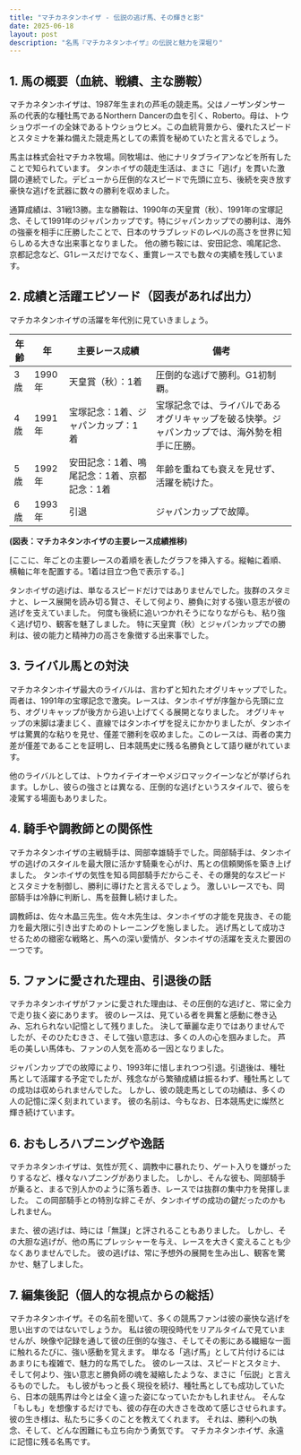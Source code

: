 ```yaml
---
title: "マチカネタンホイザ - 伝説の逃げ馬、その輝きと影"
date: 2025-06-18
layout: post
description: "名馬『マチカネタンホイザ』の伝説と魅力を深堀り"
---
```


## 1. 馬の概要（血統、戦績、主な勝鞍）

マチカネタンホイザは、1987年生まれの芦毛の競走馬。父はノーザンダンサー系の代表的な種牡馬であるNorthern Dancerの血を引く、Roberto。母は、トウショウボーイの全妹であるトウショウヒメ。この血統背景から、優れたスピードとスタミナを兼ね備えた競走馬としての素質を秘めていたと言えるでしょう。

馬主は株式会社マチカネ牧場。同牧場は、他にナリタブライアンなどを所有したことで知られています。  タンホイザの競走生活は、まさに「逃げ」を貫いた激闘の連続でした。デビューから圧倒的なスピードで先頭に立ち、後続を突き放す豪快な逃げを武器に数々の勝利を収めました。

通算成績は、31戦13勝。主な勝鞍は、1990年の天皇賞（秋）、1991年の宝塚記念、そして1991年のジャパンカップです。特にジャパンカップでの勝利は、海外の強豪を相手に圧勝したことで、日本のサラブレッドのレベルの高さを世界に知らしめる大きな出来事となりました。  他の勝ち鞍には、安田記念、鳴尾記念、京都記念など、G1レースだけでなく、重賞レースでも数々の実績を残しています。


## 2. 成績と活躍エピソード（図表があれば出力）

マチカネタンホイザの活躍を年代別に見ていきましょう。

| 年齢 | 年 | 主要レース成績 | 備考 |
|---|---|---|---|
| 3歳 | 1990年 | 天皇賞（秋）：1着 | 圧倒的な逃げで勝利。G1初制覇。 |
| 4歳 | 1991年 | 宝塚記念：1着、ジャパンカップ：1着 |  宝塚記念では、ライバルであるオグリキャップを破る快挙。ジャパンカップでは、海外勢を相手に圧勝。 |
| 5歳 | 1992年 | 安田記念：1着、鳴尾記念：1着、京都記念：1着 |  年齢を重ねても衰えを見せず、活躍を続けた。 |
| 6歳 | 1993年 |  引退 |  ジャパンカップで故障。 |


**(図表：マチカネタンホイザの主要レース成績推移)**

[ここに、年ごとの主要レースの着順を表したグラフを挿入する。縦軸に着順、横軸に年を配置する。1着は目立つ色で表示する。]


タンホイザの逃げは、単なるスピードだけではありませんでした。抜群のスタミナと、レース展開を読み切る賢さ、そして何より、勝負に対する強い意志が彼の逃げを支えていました。  何度も後続に追いつかれそうになりながらも、粘り強く逃げ切り、観客を魅了しました。  特に天皇賞（秋）とジャパンカップでの勝利は、彼の能力と精神力の高さを象徴する出来事でした。


## 3. ライバル馬との対決

マチカネタンホイザ最大のライバルは、言わずと知れたオグリキャップでした。両者は、1991年の宝塚記念で激突。レースは、タンホイザが序盤から先頭に立ち、オグリキャップが後方から追い上げてくる展開となりました。  オグリキャップの末脚は凄まじく、直線ではタンホイザを捉えにかかりましたが、タンホイザは驚異的な粘りを見せ、僅差で勝利を収めました。このレースは、両者の実力差が僅差であることを証明し、日本競馬史に残る名勝負として語り継がれています。

他のライバルとしては、トウカイテイオーやメジロマックイーンなどが挙げられます。しかし、彼らの強さとは異なる、圧倒的な逃げというスタイルで、彼らを凌駕する場面もありました。


## 4. 騎手や調教師との関係性

マチカネタンホイザの主戦騎手は、岡部幸雄騎手でした。岡部騎手は、タンホイザの逃げのスタイルを最大限に活かす騎乗を心がけ、馬との信頼関係を築き上げました。  タンホイザの気性を知る岡部騎手だからこそ、その爆発的なスピードとスタミナを制御し、勝利に導けたと言えるでしょう。  激しいレースでも、岡部騎手は冷静に判断し、馬を鼓舞し続けました。

調教師は、佐々木晶三先生。佐々木先生は、タンホイザの才能を見抜き、その能力を最大限に引き出すためのトレーニングを施しました。  逃げ馬として成功させるための緻密な戦略と、馬への深い愛情が、タンホイザの活躍を支えた要因の一つです。


## 5. ファンに愛された理由、引退後の話

マチカネタンホイザがファンに愛された理由は、その圧倒的な逃げと、常に全力で走り抜く姿にあります。  彼のレースは、見ている者を興奮と感動に巻き込み、忘れられない記憶として残りました。  決して華麗な走りではありませんでしたが、そのひたむきさ、そして強い意志は、多くの人の心を掴みました。  芦毛の美しい馬体も、ファンの人気を高める一因となりました。

ジャパンカップでの故障により、1993年に惜しまれつつ引退。引退後は、種牡馬として活躍する予定でしたが、残念ながら繁殖成績は振るわず、種牡馬としての成功は収められませんでした。  しかし、彼の競走馬としての功績は、多くの人の記憶に深く刻まれています。  彼の名前は、今もなお、日本競馬史に燦然と輝き続けています。


## 6. おもしろハプニングや逸話

マチカネタンホイザは、気性が荒く、調教中に暴れたり、ゲート入りを嫌がったりするなど、様々なハプニングがありました。  しかし、そんな彼も、岡部騎手が乗ると、まるで別人かのように落ち着き、レースでは抜群の集中力を発揮しました。  この岡部騎手との特別な絆こそが、タンホイザの成功の鍵だったのかもしれません。

また、彼の逃げは、時には「無謀」と評されることもありました。  しかし、その大胆な逃げが、他の馬にプレッシャーを与え、レースを大きく変えることも少なくありませんでした。  彼の逃げは、常に予想外の展開を生み出し、観客を驚かせ、魅了しました。


## 7. 編集後記（個人的な視点からの総括）

マチカネタンホイザ。その名前を聞いて、多くの競馬ファンは彼の豪快な逃げを思い出すのではないでしょうか。  私は彼の現役時代をリアルタイムで見ていませんが、映像や記録を通して彼の圧倒的な強さ、そしてその影にある繊細な一面に触れるたびに、強い感動を覚えます。  単なる「逃げ馬」として片付けるにはあまりにも複雑で、魅力的な馬でした。  彼のレースは、スピードとスタミナ、そして何より、強い意志と勝負師の魂を凝縮したような、まさに「伝説」と言えるものでした。  もし彼がもっと長く現役を続け、種牡馬としても成功していたら、日本の競馬界は今とは全く違った姿になっていたかもしれません。  そんな「もしも」を想像するだけでも、彼の存在の大きさを改めて感じさせられます。  彼の生き様は、私たちに多くのことを教えてくれます。  それは、勝利への執念、そして、どんな困難にも立ち向かう勇気です。  マチカネタンホイザ、永遠に記憶に残る名馬です。
